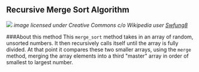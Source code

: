 ## Recursive Merge Sort Algorithm

![](https://upload.wikimedia.org/wikipedia/commons/c/cc/Merge-sort-example-300px.gif)
*image licensed under Creative Commons c/o Wikipedia user [Swfung8](https://commons.wikimedia.org/wiki/Special:Contributions/Swfung8)*

###About this method
This `merge_sort` method takes in an array of random, unsorted numbers. It then recursively calls itself until the array is fully divided. At that point it compares these two smaller arrays, using the `merge` method, merging the array elements into a third "master" array in order of smallest to largest number. 